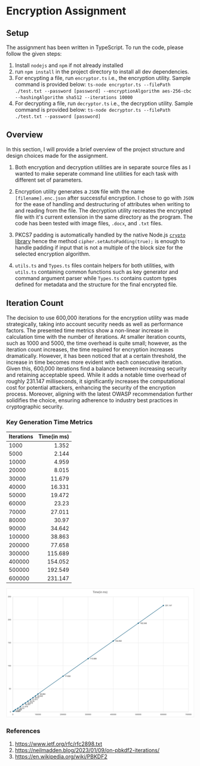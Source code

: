 # Encryption Assignment

## Setup

The assignment has been written in TypeScript. To run the code, please follow the given steps:

1. Install `nodejs` and `npm` if not already installed
2. run `npm install` in the project directory to install all dev dependencies.
3. For encypting a file, run `encryptor.ts` i.e., the encryption utility. Sample command is provided below:
  `ts-node encryptor.ts --filePath ./test.txt --password [password] --encryptionAlgorithm aes-256-cbc --hashingAlgorithm sha512 --iterations 10000`
4. For decrypting a file, run `decryptor.ts` i.e., the decryption utility. Sample command is provided below:
  `ts-node decryptor.ts --filePath ./test.txt --password [password]`

## Overview

In this section, I will provide a brief overview of the project structure and design choices made for the assignment.

1. Both encryption and decryption utilities are in separate source files as I wanted to make seperate command line utilities for each task with different set of parameters.

2. Encryption utility generates a `JSON` file with the name `[filename].enc.json` after successful encryption. I chose to go with `JSON` for the ease of handling and destructuring of attributes when writing to and reading from the file. The decryption utility recreates the encrypted file with it's current extension in the same directory as the program. The code has been tested with image files, `.docx`, and `.txt` files.

3. PKCS7 padding is automatically handled by the native Node.js [`crypto` library](https://nodejs.org/api/crypto.html#ciphersetautopaddingautopadding) hence the method `cipher.setAutoPadding(true);` is enough to handle padding if input that is not a multiple of the block size for the selected encryption algorithm.

4. `utils.ts` and `Types.ts` files contain helpers for both utilities, with `utils.ts` containing common functions such as key generator and command argument parser while `Types.ts` contains custom types defined for metadata and the structure for the final encrypted file.

## Iteration Count

The decision to use 600,000 iterations for the encryption utility was made strategically, taking into account security needs as well as performance factors. The presented time metrics show a non-linear increase in calculation time with the number of iterations. At smaller iteration counts, such as 1000 and 5000, the time overhead is quite small; however, as the iteration count increases, the time required for encryption increases dramatically. However, it has been noticed that at a certain threshold, the increase in time becomes more evident with each consecutive iteration. Given this, 600,000 iterations find a balance between increasing security and retaining acceptable speed. While it adds a notable time overhead of roughly 231.147 milliseconds, it significantly increases the computational cost for potential attackers, enhancing the security of the encryption process. Moreover, aligning with the latest OWASP recommendation further solidifies the choice, ensuring adherence to industry best practices in cryptographic security.

### Key Generation Time Metrics

| Iterations        | Time(in ms) |
| :---------------- | ----: |
|1000 | 1.352 |
|5000 | 2.144 |
|10000 | 4.959 |
|20000 | 8.015 |
|30000 | 11.679 |
|40000 | 16.331 |
|50000 | 19.472 |
|60000 | 23.23 |
|70000 | 27.011 |
|80000 | 30.97 |
|90000 | 34.642 |
|100000 | 38.863 |
|200000 | 77.658 |
|300000 | 115.689 |
|400000 | 154.052 |
|500000 | 192.549 |
|600000 | 231.147 |

![graph](./encryption_time_series.png)

### References

1. <https://www.ietf.org/rfc/rfc2898.txt>
2. <https://neilmadden.blog/2023/01/09/on-pbkdf2-iterations/>
3. <https://en.wikipedia.org/wiki/PBKDF2>
